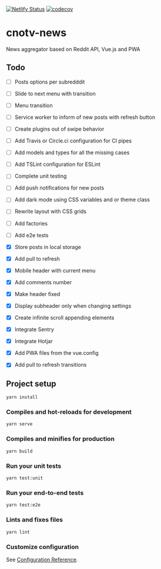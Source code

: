 [![Netlify Status](https://api.netlify.com/api/v1/badges/5d30be00-bed2-4c64-8f22-9f868a44d104/deploy-status)](https://app.netlify.com/sites/cnotv-news/deploys)
[![codecov](https://codecov.io/gh/cnotv/news/branch/master/graph/badge.svg)](https://codecov.io/gh/cnotv/news)

# cnotv-news

News aggregator based on Reddit API, Vue.js and PWA

## Todo

- [ ] Posts options per subredddit
- [ ] Slide to next menu with transition
- [ ] Menu transition
- [ ] Service worker to inform of new posts with refresh button
- [ ] Create plugins out of swipe behavior
- [ ] Add Travis or Circle.ci configuration for CI pipes
- [ ] Add models and types for all the missing cases
- [ ] Add TSLint configuration for ESLint
- [ ] Complete unit testing
- [ ] Add push notifications for new posts
- [ ] Add dark mode using CSS variables and or theme class
- [ ] Rewrite layout with CSS grids
- [ ] Add factories
- [ ] Add e2e tests

- [x] Store posts in local storage
- [x] Add pull to refresh
- [x] Mobile header with current menu
- [x] Add comments number
- [x] Make header fixed
- [x] Display subheader only when changing settings
- [x] Create infinite scroll appending elements
- [x] Integrate Sentry
- [x] Integrate Hotjar
- [x] Add PWA files from the vue.config
- [x] Add pull to refresh transitions


## Project setup
```
yarn install
```

### Compiles and hot-reloads for development
```
yarn serve
```

### Compiles and minifies for production
```
yarn build
```

### Run your unit tests
```
yarn test:unit
```

### Run your end-to-end tests
```
yarn test:e2e
```

### Lints and fixes files
```
yarn lint
```

### Customize configuration
See [Configuration Reference](https://cli.vuejs.org/config/).
